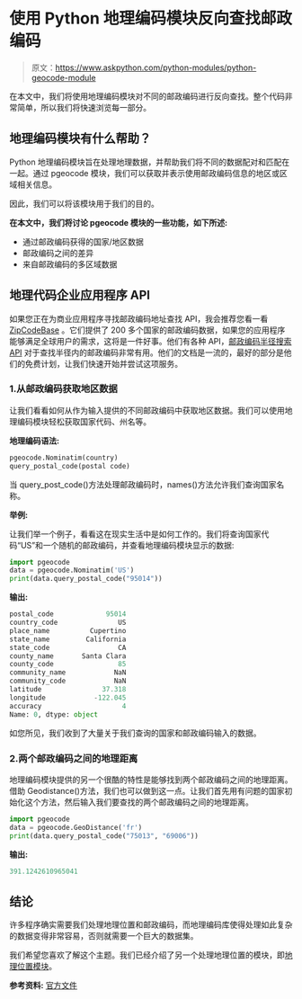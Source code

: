 # 使用 Python 地理编码模块反向查找邮政编码

> 原文：<https://www.askpython.com/python-modules/python-geocode-module>

在本文中，我们将使用地理编码模块对不同的邮政编码进行反向查找。整个代码非常简单，所以我们将快速浏览每一部分。

## 地理编码模块有什么帮助？

Python 地理编码模块旨在处理地理数据，并帮助我们将不同的数据配对和匹配在一起。通过 pgeocode 模块，我们可以获取并表示使用邮政编码信息的地区或区域相关信息。

因此，我们可以将该模块用于我们的目的。

**在本文中，我们将讨论 pgeocode 模块的一些功能，如下所述:**

*   通过邮政编码获得的国家/地区数据
*   邮政编码之间的差异
*   来自邮政编码的多区域数据

## 地理代码企业应用程序 API

如果您正在为商业应用程序寻找邮政编码地址查找 API，我会推荐您看一看 [ZipCodeBase](https://zipcodebase.com/) 。它们提供了 200 多个国家的邮政编码数据，如果您的应用程序能够满足全球用户的需求，这将是一件好事。他们有各种 API，[邮政编码半径搜索 API](https://app.zipcodebase.com/documentation#radius) 对于查找半径内的邮政编码非常有用。他们的文档是一流的，最好的部分是他们的免费计划，让我们快速开始并尝试这项服务。

### 1.从邮政编码获取地区数据

让我们看看如何从作为输入提供的不同邮政编码中获取地区数据。我们可以使用地理编码模块轻松获取国家代码、州名等。

**地理编码语法:**

```py
pgeocode.Nominatim(country)
query_postal_code(postal code)

```

当 query_post_code()方法处理邮政编码时，names()方法允许我们查询国家名称。

**举例:**

让我们举一个例子，看看这在现实生活中是如何工作的。我们将查询国家代码“US”和一个随机的邮政编码，并查看地理编码模块显示的数据:

```py
import pgeocode
data = pgeocode.Nominatim('US')
print(data.query_postal_code("95014"))

```

**输出:**

```py
postal_code             95014
country_code               US
place_name          Cupertino
state_name         California
state_code                 CA
county_name       Santa Clara
county_code                85
community_name            NaN
community_code            NaN
latitude               37.318
longitude            -122.045
accuracy                    4
Name: 0, dtype: object

```

如您所见，我们收到了大量关于我们查询的国家和邮政编码输入的数据。

### 2.两个邮政编码之间的地理距离

地理编码模块提供的另一个很酷的特性是能够找到两个邮政编码之间的地理距离。借助 Geodistance()方法，我们也可以做到这一点。让我们首先用有问题的国家初始化这个方法，然后输入我们要查找的两个邮政编码之间的地理距离。

```py
import pgeocode
data = pgeocode.GeoDistance('fr')
print(data.query_postal_code("75013", "69006"))

```

**输出:**

```py
391.1242610965041

```

## 结论

许多程序确实需要我们处理地理位置和邮政编码，而地理编码库使得处理如此复杂的数据变得非常容易，否则就需要一个巨大的数据集。

我们希望您喜欢了解这个主题。我们已经介绍了另一个处理地理位置的模块，即[地理位置模块](https://www.askpython.com/python/python-geopy-to-find-geocode-of-an-address)。

**参考资料:** [官方文件](https://pypi.org/project/pgeocode/)